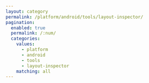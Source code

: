 ```yaml
---
layout: category
permalink: /platform/android/tools/layout-inspector/
pagination: 
  enabled: true
  permalink: /:num/
  categories:
    values:
      - platform
      - android
      - tools
      - layout-inspector
    matching: all
---
```


